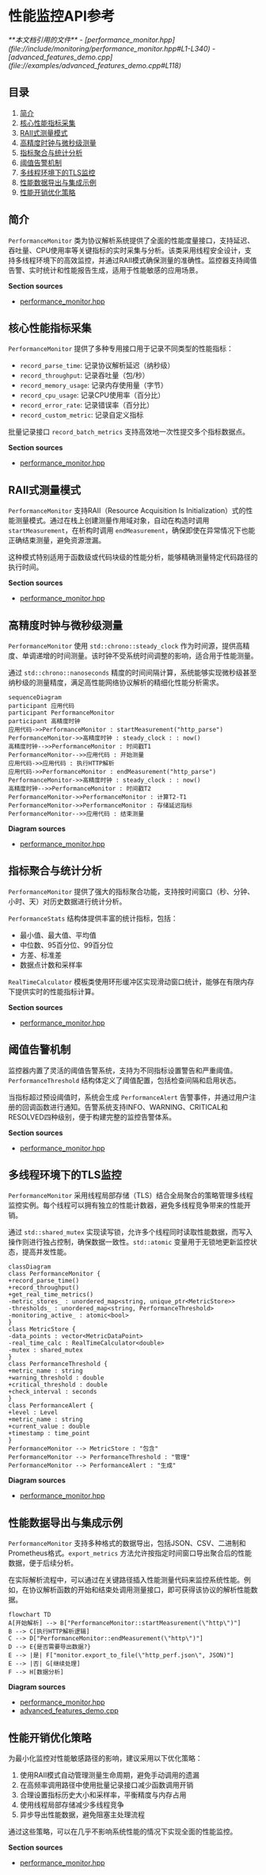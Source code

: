 # 性能监控API参考

<cite>
**本文档引用的文件**
- [performance_monitor.hpp](file://include/monitoring/performance_monitor.hpp#L1-L340)
- [advanced_features_demo.cpp](file://examples/advanced_features_demo.cpp#L118)
</cite>

## 目录
1. [简介](#简介)
2. [核心性能指标采集](#核心性能指标采集)
3. [RAII式测量模式](#raii式测量模式)
4. [高精度时钟与微秒级测量](#高精度时钟与微秒级测量)
5. [指标聚合与统计分析](#指标聚合与统计分析)
6. [阈值告警机制](#阈值告警机制)
7. [多线程环境下的TLS监控](#多线程环境下的tls监控)
8. [性能数据导出与集成示例](#性能数据导出与集成示例)
9. [性能开销优化策略](#性能开销优化策略)

## 简介
`PerformanceMonitor` 类为协议解析系统提供了全面的性能度量接口，支持延迟、吞吐量、CPU使用率等关键指标的实时采集与分析。该类采用线程安全设计，支持多线程环境下的高效监控，并通过RAII模式确保测量的准确性。监控器支持阈值告警、实时统计和性能报告生成，适用于性能敏感的应用场景。

**Section sources**
- [performance_monitor.hpp](file://include/monitoring/performance_monitor.hpp#L1-L50)

## 核心性能指标采集
`PerformanceMonitor` 提供了多种专用接口用于记录不同类型的性能指标：

- `record_parse_time`: 记录协议解析延迟（纳秒级）
- `record_throughput`: 记录吞吐量（包/秒）
- `record_memory_usage`: 记录内存使用量（字节）
- `record_cpu_usage`: 记录CPU使用率（百分比）
- `record_error_rate`: 记录错误率（百分比）
- `record_custom_metric`: 记录自定义指标

批量记录接口 `record_batch_metrics` 支持高效地一次性提交多个指标数据点。

**Section sources**
- [performance_monitor.hpp](file://include/monitoring/performance_monitor.hpp#L150-L180)

## RAII式测量模式
`PerformanceMonitor` 支持RAII（Resource Acquisition Is Initialization）式的性能测量模式。通过在栈上创建测量作用域对象，自动在构造时调用 `startMeasurement`，在析构时调用 `endMeasurement`，确保即使在异常情况下也能正确结束测量，避免资源泄漏。

这种模式特别适用于函数级或代码块级的性能分析，能够精确测量特定代码路径的执行时间。

**Section sources**
- [performance_monitor.hpp](file://include/monitoring/performance_monitor.hpp#L150-L160)

## 高精度时钟与微秒级测量
`PerformanceMonitor` 使用 `std::chrono::steady_clock` 作为时间源，提供高精度、单调递增的时间测量。该时钟不受系统时间调整的影响，适合用于性能测量。

通过 `std::chrono::nanoseconds` 精度的时间间隔计算，系统能够实现微秒级甚至纳秒级的测量精度，满足高性能网络协议解析的精细化性能分析需求。

```mermaid
sequenceDiagram
participant 应用代码
participant PerformanceMonitor
participant 高精度时钟
应用代码->>PerformanceMonitor : startMeasurement("http_parse")
PerformanceMonitor->>高精度时钟 : steady_clock : : now()
高精度时钟-->>PerformanceMonitor : 时间戳T1
PerformanceMonitor-->>应用代码 : 开始测量
应用代码->>应用代码 : 执行HTTP解析
应用代码->>PerformanceMonitor : endMeasurement("http_parse")
PerformanceMonitor->>高精度时钟 : steady_clock : : now()
高精度时钟-->>PerformanceMonitor : 时间戳T2
PerformanceMonitor->>PerformanceMonitor : 计算T2-T1
PerformanceMonitor->>PerformanceMonitor : 存储延迟指标
PerformanceMonitor-->>应用代码 : 结束测量
```

**Diagram sources**
- [performance_monitor.hpp](file://include/monitoring/performance_monitor.hpp#L150-L160)

## 指标聚合与统计分析
`PerformanceMonitor` 提供了强大的指标聚合功能，支持按时间窗口（秒、分钟、小时、天）对历史数据进行统计分析。

`PerformanceStats` 结构体提供丰富的统计指标，包括：
- 最小值、最大值、平均值
- 中位数、95百分位、99百分位
- 方差、标准差
- 数据点计数和采样率

`RealTimeCalculator` 模板类使用环形缓冲区实现滑动窗口统计，能够在有限内存下提供实时的性能指标计算。

**Section sources**
- [performance_monitor.hpp](file://include/monitoring/performance_monitor.hpp#L60-L140)

## 阈值告警机制
监控器内置了灵活的阈值告警系统，支持为不同指标设置警告和严重阈值。`PerformanceThreshold` 结构体定义了阈值配置，包括检查间隔和启用状态。

当指标超过预设阈值时，系统会生成 `PerformanceAlert` 告警事件，并通过用户注册的回调函数进行通知。告警系统支持INFO、WARNING、CRITICAL和RESOLVED四种级别，便于构建完整的监控告警体系。

**Section sources**
- [performance_monitor.hpp](file://include/monitoring/performance_monitor.hpp#L110-L140)

## 多线程环境下的TLS监控
`PerformanceMonitor` 采用线程局部存储（TLS）结合全局聚合的策略管理多线程监控实例。每个线程可以拥有独立的性能计数器，避免多线程竞争带来的性能开销。

通过 `std::shared_mutex` 实现读写锁，允许多个线程同时读取性能数据，而写入操作则进行独占控制，确保数据一致性。`std::atomic` 变量用于无锁地更新监控状态，提高并发性能。

```mermaid
classDiagram
class PerformanceMonitor {
+record_parse_time()
+record_throughput()
+get_real_time_metrics()
-metric_stores_ : unordered_map<string, unique_ptr<MetricStore>>
-thresholds_ : unordered_map<string, PerformanceThreshold>
-monitoring_active_ : atomic<bool>
}
class MetricStore {
-data_points : vector<MetricDataPoint>
-real_time_calc : RealTimeCalculator<double>
-mutex : shared_mutex
}
class PerformanceThreshold {
+metric_name : string
+warning_threshold : double
+critical_threshold : double
+check_interval : seconds
}
class PerformanceAlert {
+level : Level
+metric_name : string
+current_value : double
+timestamp : time_point
}
PerformanceMonitor --> MetricStore : "包含"
PerformanceMonitor --> PerformanceThreshold : "管理"
PerformanceMonitor --> PerformanceAlert : "生成"
```

**Diagram sources**
- [performance_monitor.hpp](file://include/monitoring/performance_monitor.hpp#L180-L340)

## 性能数据导出与集成示例
`PerformanceMonitor` 支持多种格式的数据导出，包括JSON、CSV、二进制和Prometheus格式。`export_metrics` 方法允许按指定时间窗口导出聚合后的性能数据，便于后续分析。

在实际解析流程中，可以通过在关键路径插入性能测量代码来监控系统性能。例如，在协议解析函数的开始和结束处调用测量接口，即可获得该协议的解析性能数据。

```mermaid
flowchart TD
A[开始解析] --> B["PerformanceMonitor::startMeasurement(\"http\")"]
B --> C[执行HTTP解析逻辑]
C --> D["PerformanceMonitor::endMeasurement(\"http\")"]
D --> E{是否需要导出数据?}
E --> |是| F["monitor.export_to_file(\"http_perf.json\", JSON)"]
E --> |否| G[继续处理]
F --> H[数据分析]
```

**Diagram sources**
- [performance_monitor.hpp](file://include/monitoring/performance_monitor.hpp#L250-L270)
- [advanced_features_demo.cpp](file://examples/advanced_features_demo.cpp#L118)

## 性能开销优化策略
为最小化监控对性能敏感路径的影响，建议采用以下优化策略：

1. 使用RAII模式自动管理测量生命周期，避免手动调用的遗漏
2. 在高频率调用路径中使用批量记录接口减少函数调用开销
3. 合理设置指标历史大小和采样率，平衡精度与内存占用
4. 使用线程局部存储减少多线程竞争
5. 异步导出性能数据，避免阻塞主处理流程

通过这些策略，可以在几乎不影响系统性能的情况下实现全面的性能监控。

**Section sources**
- [performance_monitor.hpp](file://include/monitoring/performance_monitor.hpp#L180-L340)